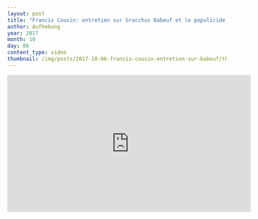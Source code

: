 ```yaml
---
layout: post
title: "Francis Cousin: entretien sur Gracchus Babeuf et le populicide vendéen"
author: Aufhebung
year: 2017
month: 10
day: 06
content_type: video
thumbnail: /img/posts/2017-10-06-francis-cousin-entretien-sur-babeuf/thumbnail.jpg
---
```


<div class="youtube-video">
    <iframe width="560" height="315"
        src="https://www.youtube-nocookie.com/embed/K_JrpJsVki8?rel=0"
        frameborder="0" allowfullscreen>
    </iframe>
</div>

